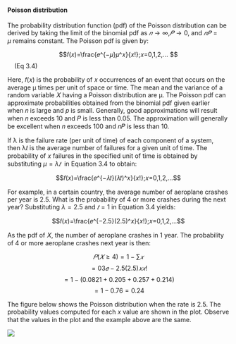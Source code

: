 #### Poisson distribution

The probability distribution function (pdf) of the Poisson distribution can be derived by taking the limit of the binomial pdf as $𝑛→∞$,$𝑃→0$, and $𝑛𝑃=μ$ remains constant. The Poisson pdf is given by:

$$𝑓(𝑥)=\frac{𝑒^{−𝜇}𝜇^𝑥}{𝑥!};𝑥=0,1,2,… $$    (Eq 3.4)

Here, 𝑓(𝑥) is the probability of 𝑥 occurrences of an event that occurs on the average μ times per unit of space or time. The mean and the variance of a random variable 𝑋 having a Poisson distribution are μ. The Poisson pdf can approximate probabilities obtained from the binomial pdf given earlier when 𝑛 is large and 𝑝 is small. Generally, good approximations will result when 𝑛 exceeds 10 and 𝑃 is less than 0.05. The approximation will generally be excellent when 𝑛 exceeds 100 and 𝑛𝑃 is less than 10.

If λ is the failure rate (per unit of time) of each component of a system, then λ𝑡 is the average number of failures for a given unit of time. The probability of 𝑥 failures in the specified unit of time is obtained by substituting $μ=λ𝑡$  in Equation 3.4 to obtain:

$$𝑓(𝑥)=\frac{𝑒^{−𝜆𝑡}(𝜆𝑡)^𝑥}{𝑥!};𝑥=0,1,2,…$$

For example, in a certain country, the average number of aeroplane crashes per year is 2.5. What is the probability of 4 or more crashes during the next year? Substituting $λ=2.5$ and $𝑡=1$ in Equation 3.4 yields:

$$𝑓(𝑥)=\frac{𝑒^{−2.5}(2.5)^𝑥}{𝑥!};𝑥=0,1,2,…$$

As the pdf of 𝑋, the number of aeroplane crashes in 1 year. The probability of 4 or more aeroplane crashes next year is then:

$$𝑃(𝑋≥4)=1−∑𝑥$$$$=03𝑒−2.5(2.5)𝑥𝑥!$$$$=1−(0.0821+0.205+0.257+0.214)$$$$=1−0.76=0.24$$

The figure below shows the Poisson distribution when the rate is 2.5. The probability values computed for each 𝑥 value are shown in the plot. Observe that the values in the plot and the example above are the same.

![](../../../../meri-public/garden/33e3ec0242c52f9a2e4b4e8ed44dfa6a.png)
